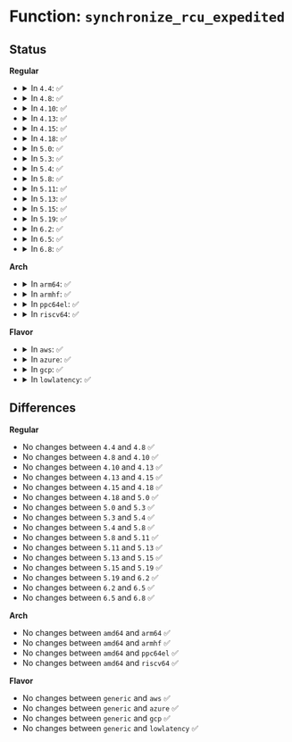 # Function: <code>synchronize_rcu_expedited</code>

## Status
<b>Regular</b>
<ul>
<li>
<details>
<summary>In <code>4.4</code>: ✅</summary>

```c
void synchronize_rcu_expedited();
```

**Collision:** Unique Global

**Inline:** No

**Transformation:** False

**Instances:**

```
In kernel/rcu/tree.c (ffffffff810e5930)
Location: kernel/rcu/tree_plugin.h:900
Inline: False
Direct callers:
  - mm/backing-dev.c:bdi_unregister
  - drivers/md/dm.c:__dm_destroy
  - drivers/md/dm.c:dm_swap_table
  - drivers/md/dm-stats.c:dm_stats_message
  - net/core/dev.c:synchronize_net
```
**Symbols:**

```
ffffffff810e5930-ffffffff810e5940: synchronize_rcu_expedited (STB_GLOBAL)
```
</details>
</li>
<li>
<details>
<summary>In <code>4.8</code>: ✅</summary>

```c
void synchronize_rcu_expedited();
```

**Collision:** Unique Global

**Inline:** No

**Transformation:** False

**Instances:**

```
In kernel/rcu/tree.c (ffffffff810ec550)
Location: kernel/rcu/tree_exp.h:649
Inline: False
Direct callers:
  - mm/backing-dev.c:bdi_unregister
  - drivers/md/dm.c:dm_swap_table
  - drivers/md/dm.c:__dm_destroy
  - drivers/md/dm-stats.c:dm_stats_message
  - net/core/dev.c:synchronize_net
```
**Symbols:**

```
ffffffff810ec550-ffffffff810ec560: synchronize_rcu_expedited (STB_GLOBAL)
```
</details>
</li>
<li>
<details>
<summary>In <code>4.10</code>: ✅</summary>

```c
void synchronize_rcu_expedited();
```

**Collision:** Unique Global

**Inline:** No

**Transformation:** False

**Instances:**

```
In kernel/rcu/tree.c (ffffffff810f4ce0)
Location: kernel/rcu/tree_exp.h:707
Inline: False
Direct callers:
  - mm/backing-dev.c:bdi_unregister
  - drivers/md/dm.c:dm_swap_table
  - drivers/md/dm.c:__dm_destroy
  - drivers/md/dm-stats.c:dm_stats_message
  - net/core/dev.c:synchronize_net
```
**Symbols:**

```
ffffffff810f4ce0-ffffffff810f4cf0: synchronize_rcu_expedited (STB_GLOBAL)
```
</details>
</li>
<li>
<details>
<summary>In <code>4.13</code>: ✅</summary>

```c
void synchronize_rcu_expedited();
```

**Collision:** Unique Global

**Inline:** No

**Transformation:** False

**Instances:**

```
In kernel/rcu/tree.c (ffffffff810f5a20)
Location: kernel/rcu/tree_exp.h:734
Inline: False
Direct callers:
  - mm/backing-dev.c:bdi_unregister
  - drivers/md/dm.c:dm_swap_table
  - drivers/md/dm.c:__dm_destroy
  - drivers/md/dm-stats.c:dm_stats_message
  - net/core/dev.c:synchronize_net
```
**Symbols:**

```
ffffffff810f5a20-ffffffff810f5a30: synchronize_rcu_expedited (STB_GLOBAL)
```
</details>
</li>
<li>
<details>
<summary>In <code>4.15</code>: ✅</summary>

```c
void synchronize_rcu_expedited();
```

**Collision:** Unique Global

**Inline:** No

**Transformation:** False

**Instances:**

```
In kernel/rcu/tree.c (ffffffff810ff820)
Location: kernel/rcu/tree_exp.h:734
Inline: False
Direct callers:
  - mm/backing-dev.c:bdi_unregister
  - drivers/md/dm.c:dm_swap_table
  - drivers/md/dm.c:__dm_destroy
  - drivers/md/dm-stats.c:dm_stats_message
  - net/core/dev.c:synchronize_net
```
**Symbols:**

```
ffffffff810ff820-ffffffff810ff830: synchronize_rcu_expedited (STB_GLOBAL)
```
</details>
</li>
<li>
<details>
<summary>In <code>4.18</code>: ✅</summary>

```c
void synchronize_rcu_expedited();
```

**Collision:** Unique Global

**Inline:** No

**Transformation:** False

**Instances:**

```
In kernel/rcu/tree.c (ffffffff81107310)
Location: kernel/rcu/tree_exp.h:804
Inline: False
Direct callers:
  - mm/backing-dev.c:bdi_unregister
  - drivers/md/dm.c:dm_swap_table
  - drivers/md/dm.c:__dm_destroy
  - drivers/md/dm-stats.c:dm_stats_message
  - net/core/dev.c:synchronize_net
```
**Symbols:**

```
ffffffff81107310-ffffffff8110733e: synchronize_rcu_expedited (STB_GLOBAL)
```
</details>
</li>
<li>
<details>
<summary>In <code>5.0</code>: ✅</summary>

```c
void synchronize_rcu_expedited();
```

**Collision:** Unique Global

**Inline:** No

**Transformation:** False

**Instances:**

```
In kernel/rcu/tree.c (ffffffff811130f0)
Location: kernel/rcu/tree_exp.h:826
Inline: False
Direct callers:
  - mm/backing-dev.c:bdi_unregister
  - fs/namespace.c:namespace_unlock
  - drivers/md/dm.c:dm_swap_table
  - drivers/md/dm.c:__dm_destroy
  - drivers/md/dm-stats.c:dm_stats_message
  - net/core/dev.c:synchronize_net
```
**Symbols:**

```
ffffffff811130f0-ffffffff8111311e: synchronize_rcu_expedited (STB_GLOBAL)
```
</details>
</li>
<li>
<details>
<summary>In <code>5.3</code>: ✅</summary>

```c
void synchronize_rcu_expedited();
```

**Collision:** Unique Global

**Inline:** No

**Transformation:** False

**Instances:**

```
In kernel/rcu/tree.c (ffffffff8111b330)
Location: kernel/rcu/tree_exp.h:793
Inline: False
Direct callers:
  - mm/backing-dev.c:bdi_unregister
  - fs/namespace.c:namespace_unlock
  - drivers/md/dm.c:dm_swap_table
  - drivers/md/dm.c:__dm_destroy
  - drivers/md/dm-stats.c:dm_stats_message
  - net/core/dev.c:synchronize_net
```
**Symbols:**

```
ffffffff8111b330-ffffffff8111b65b: synchronize_rcu_expedited (STB_GLOBAL)
```
</details>
</li>
<li>
<details>
<summary>In <code>5.4</code>: ✅</summary>

```c
void synchronize_rcu_expedited();
```

**Collision:** Unique Global

**Inline:** No

**Transformation:** False

**Instances:**

```
In kernel/rcu/tree.c (ffffffff81127720)
Location: kernel/rcu/tree_exp.h:791
Inline: False
Direct callers:
  - mm/backing-dev.c:bdi_unregister
  - fs/namespace.c:namespace_unlock
  - drivers/acpi/osl.c:acpi_os_map_cleanup
  - drivers/md/dm.c:dm_swap_table
  - drivers/md/dm.c:__dm_destroy
  - drivers/md/dm-stats.c:dm_stats_message
  - net/core/dev.c:synchronize_net
```
**Symbols:**

```
ffffffff81127720-ffffffff81127a65: synchronize_rcu_expedited (STB_GLOBAL)
```
</details>
</li>
<li>
<details>
<summary>In <code>5.8</code>: ✅</summary>

```c
void synchronize_rcu_expedited();
```

**Collision:** Unique Global

**Inline:** No

**Transformation:** False

**Instances:**

```
In kernel/rcu/tree.c (ffffffff811379e0)
Location: kernel/rcu/tree_exp.h:814
Inline: False
Direct callers:
  - mm/backing-dev.c:bdi_unregister
  - fs/namespace.c:kern_unmount_array
  - fs/namespace.c:kern_unmount_array
  - fs/namespace.c:namespace_unlock
  - drivers/acpi/osl.c:acpi_os_unmap_iomem
  - drivers/md/dm.c:__dm_destroy
  - drivers/md/dm.c:__bind
  - drivers/md/dm-stats.c:dm_stats_delete
  - net/core/dev.c:dev_change_net_namespace
  - net/core/dev.c:dev_change_net_namespace
  - net/core/dev.c:rollback_registered_many
  - net/core/dev.c:rollback_registered_many
  - net/core/dev.c:netif_napi_del
  - net/core/dev.c:netdev_rx_handler_unregister
  - net/core/dev.c:netif_set_real_num_tx_queues
  - net/core/dev.c:dev_remove_offload
  - net/core/dev.c:dev_remove_pack
```
**Symbols:**

```
ffffffff811379e0-ffffffff81137b7e: synchronize_rcu_expedited (STB_GLOBAL)
```
</details>
</li>
<li>
<details>
<summary>In <code>5.11</code>: ✅</summary>

```c
void synchronize_rcu_expedited();
```

**Collision:** Unique Global

**Inline:** No

**Transformation:** False

**Instances:**

```
In kernel/rcu/tree.c (ffffffff81133020)
Location: kernel/rcu/tree_exp.h:812
Inline: False
Direct callers:
  - mm/backing-dev.c:bdi_unregister
  - fs/namespace.c:kern_unmount_array
  - fs/namespace.c:kern_unmount_array
  - fs/namespace.c:namespace_unlock
  - drivers/md/dm.c:__dm_destroy
  - drivers/md/dm.c:__bind
  - drivers/md/dm-stats.c:dm_stats_delete
  - net/core/dev.c:dev_change_net_namespace
  - net/core/dev.c:dev_change_net_namespace
  - net/core/dev.c:free_netdev
  - net/core/dev.c:rollback_registered_many
  - net/core/dev.c:rollback_registered_many
  - net/core/dev.c:netdev_rx_handler_unregister
  - net/core/dev.c:netif_set_real_num_tx_queues
  - net/core/dev.c:dev_remove_offload
  - net/core/dev.c:dev_remove_pack
```
**Symbols:**

```
ffffffff81133020-ffffffff811331be: synchronize_rcu_expedited (STB_GLOBAL)
```
</details>
</li>
<li>
<details>
<summary>In <code>5.13</code>: ✅</summary>

```c
void synchronize_rcu_expedited();
```

**Collision:** Unique Global

**Inline:** No

**Transformation:** False

**Instances:**

```
In kernel/rcu/tree.c (ffffffff81133090)
Location: kernel/rcu/tree_exp.h:813
Inline: False
Direct callers:
  - mm/backing-dev.c:bdi_unregister
  - fs/namespace.c:kern_unmount_array
  - fs/namespace.c:kern_unmount_array
  - fs/namespace.c:namespace_unlock
  - drivers/md/dm.c:__dm_destroy
  - drivers/md/dm.c:__bind
  - drivers/md/dm-stats.c:dm_stats_message
  - net/core/dev.c:__dev_change_net_namespace
  - net/core/dev.c:__dev_change_net_namespace
  - net/core/dev.c:unregister_netdevice_many
  - net/core/dev.c:unregister_netdevice_many
  - net/core/dev.c:free_netdev
  - net/core/dev.c:netdev_rx_handler_unregister
  - net/core/dev.c:netif_set_real_num_tx_queues
  - net/core/dev.c:dev_remove_offload
  - net/core/dev.c:dev_remove_pack
```
**Symbols:**

```
ffffffff81133090-ffffffff8113322e: synchronize_rcu_expedited (STB_GLOBAL)
```
</details>
</li>
<li>
<details>
<summary>In <code>5.15</code>: ✅</summary>

```c
void synchronize_rcu_expedited();
```

**Collision:** Unique Global

**Inline:** No

**Transformation:** False

**Instances:**

```
In kernel/rcu/tree.c (ffffffff81155330)
Location: kernel/rcu/tree_exp.h:814
Inline: False
Direct callers:
  - mm/backing-dev.c:bdi_unregister
  - fs/namespace.c:kern_unmount_array
  - fs/namespace.c:kern_unmount_array
  - fs/namespace.c:namespace_unlock
  - drivers/md/dm.c:__dm_destroy
  - drivers/md/dm.c:__bind
  - drivers/md/dm-stats.c:dm_stats_message
  - net/core/dev.c:__dev_change_net_namespace
  - net/core/dev.c:__dev_change_net_namespace
  - net/core/dev.c:unregister_netdevice_many
  - net/core/dev.c:unregister_netdevice_many
  - net/core/dev.c:free_netdev
  - net/core/dev.c:netdev_rx_handler_unregister
  - net/core/dev.c:netif_set_real_num_tx_queues
  - net/core/dev.c:dev_remove_offload
  - net/core/dev.c:dev_remove_pack
```
**Symbols:**

```
ffffffff81155330-ffffffff811554ce: synchronize_rcu_expedited (STB_GLOBAL)
```
</details>
</li>
<li>
<details>
<summary>In <code>5.19</code>: ✅</summary>

```c
void synchronize_rcu_expedited();
```

**Collision:** Unique Global

**Inline:** No

**Transformation:** False

**Instances:**

```
In kernel/rcu/tree.c (ffffffff8117ed70)
Location: kernel/rcu/tree_exp.h:903
Inline: False
Direct callers:
  - mm/swap.c:lru_cache_disable
  - mm/backing-dev.c:bdi_unregister
  - fs/namespace.c:kern_unmount_array
  - fs/namespace.c:kern_unmount_array
  - fs/namespace.c:namespace_unlock
  - drivers/md/dm.c:__dm_destroy
  - drivers/md/dm.c:__bind
  - drivers/md/dm-stats.c:message_stats_delete
  - net/core/dev.c:__dev_change_net_namespace
  - net/core/dev.c:__dev_change_net_namespace
  - net/core/dev.c:unregister_netdevice_many
  - net/core/dev.c:unregister_netdevice_many
  - net/core/dev.c:free_netdev
  - net/core/dev.c:netdev_rx_handler_unregister
  - net/core/dev.c:netif_set_real_num_tx_queues
  - net/core/dev.c:dev_remove_pack
  - net/sched/sch_generic.c:mini_qdisc_pair_swap
```
**Symbols:**

```
ffffffff8117ed70-ffffffff8117efdb: synchronize_rcu_expedited (STB_GLOBAL)
```
</details>
</li>
<li>
<details>
<summary>In <code>6.2</code>: ✅</summary>

```c
void synchronize_rcu_expedited();
```

**Collision:** Unique Global

**Inline:** No

**Transformation:** False

**Instances:**

```
In kernel/rcu/tree.c (ffffffff811b6080)
Location: kernel/rcu/tree_exp.h:910
Inline: False
Direct callers:
  - kernel/rcu/tree.c:cond_synchronize_rcu_expedited_full
  - kernel/rcu/tree.c:sync_rcu_do_polled_gp
  - kernel/rcu/tree.c:cond_synchronize_rcu_full
  - kernel/rcu/tree.c:kvfree_call_rcu
  - mm/swap.c:lru_cache_disable
  - mm/backing-dev.c:bdi_unregister
  - fs/namespace.c:kern_unmount_array
  - fs/namespace.c:kern_unmount_array
  - fs/namespace.c:namespace_unlock
  - drivers/md/dm.c:__dm_destroy
  - drivers/md/dm.c:__bind
  - drivers/md/dm-stats.c:message_stats_delete
  - net/core/dev.c:__dev_change_net_namespace
  - net/core/dev.c:__dev_change_net_namespace
  - net/core/dev.c:unregister_netdevice_many_notify
  - net/core/dev.c:unregister_netdevice_many_notify
  - net/core/dev.c:free_netdev
  - net/core/dev.c:netdev_rx_handler_unregister
  - net/core/dev.c:netif_set_real_num_tx_queues
  - net/core/dev.c:dev_remove_pack
  - net/sched/sch_generic.c:mini_qdisc_pair_swap
```
**Symbols:**

```
ffffffff811b6080-ffffffff811b62f7: synchronize_rcu_expedited (STB_GLOBAL)
```
</details>
</li>
<li>
<details>
<summary>In <code>6.5</code>: ✅</summary>

```c
void synchronize_rcu_expedited();
```

**Collision:** Unique Global

**Inline:** No

**Transformation:** False

**Instances:**

```
In kernel/rcu/tree.c (ffffffff811c8930)
Location: kernel/rcu/tree_exp.h:954
Inline: False
Direct callers:
  - kernel/rcu/tree.c:cond_synchronize_rcu_expedited_full
  - kernel/rcu/tree.c:sync_rcu_do_polled_gp
  - kernel/rcu/tree.c:synchronize_rcu
  - mm/swap.c:lru_cache_disable
  - mm/backing-dev.c:bdi_unregister
  - fs/namespace.c:kern_unmount_array
  - fs/namespace.c:kern_unmount_array
  - fs/namespace.c:namespace_unlock
  - drivers/md/dm.c:__dm_destroy
  - drivers/md/dm.c:__bind
  - drivers/md/dm-stats.c:message_stats_delete
  - net/core/dev.c:__dev_change_net_namespace
  - net/core/dev.c:__dev_change_net_namespace
  - net/core/dev.c:unregister_netdevice_many_notify
  - net/core/dev.c:unregister_netdevice_many_notify
  - net/core/dev.c:free_netdev
  - net/core/dev.c:netdev_rx_handler_unregister
  - net/core/dev.c:netif_set_real_num_tx_queues
  - net/core/dev.c:dev_remove_pack
  - net/sched/sch_generic.c:mini_qdisc_pair_swap
```
**Symbols:**

```
ffffffff811c8930-ffffffff811c8ba0: synchronize_rcu_expedited (STB_GLOBAL)
```
</details>
</li>
<li>
<details>
<summary>In <code>6.8</code>: ✅</summary>

```c
void synchronize_rcu_expedited();
```

**Collision:** Unique Global

**Inline:** No

**Transformation:** False

**Instances:**

```
In kernel/rcu/tree.c (ffffffff811da9a0)
Location: kernel/rcu/tree_exp.h:957
Inline: False
Direct callers:
  - kernel/rcu/tree.c:cond_synchronize_rcu_expedited_full
  - kernel/rcu/tree.c:sync_rcu_do_polled_gp
  - kernel/rcu/tree.c:synchronize_rcu
  - mm/swap.c:lru_cache_disable
  - mm/backing-dev.c:bdi_unregister
  - fs/namespace.c:kern_unmount_array
  - fs/namespace.c:kern_unmount_array
  - fs/namespace.c:namespace_unlock
  - drivers/md/dm.c:__dm_destroy
  - drivers/md/dm.c:__bind
  - drivers/md/dm-stats.c:message_stats_delete
  - net/core/dev.c:__dev_change_net_namespace
  - net/core/dev.c:__dev_change_net_namespace
  - net/core/dev.c:unregister_netdevice_many_notify
  - net/core/dev.c:unregister_netdevice_many_notify
  - net/core/dev.c:free_netdev
  - net/core/dev.c:netdev_rx_handler_unregister
  - net/core/dev.c:netif_set_real_num_tx_queues
  - net/core/dev.c:dev_remove_pack
  - net/sched/sch_generic.c:mini_qdisc_pair_swap
```
**Symbols:**

```
ffffffff811da9a0-ffffffff811dac10: synchronize_rcu_expedited (STB_GLOBAL)
```
</details>
</li>
</ul>
<b>Arch</b>
<ul>
<li>
<details>
<summary>In <code>arm64</code>: ✅</summary>

```c
void synchronize_rcu_expedited();
```

**Collision:** Unique Global

**Inline:** No

**Transformation:** False

**Instances:**

```
In kernel/rcu/tree.c (ffff80001018fc50)
Location: kernel/rcu/tree_exp.h:791
Inline: False
Direct callers:
  - mm/backing-dev.c:bdi_unregister
  - fs/namespace.c:namespace_unlock
  - drivers/acpi/osl.c:acpi_os_unmap_iomem
  - drivers/md/dm.c:dm_swap_table
  - drivers/md/dm.c:__dm_destroy
  - drivers/md/dm-stats.c:dm_stats_message
  - net/core/dev.c:synchronize_net
```
**Symbols:**

```
ffff80001018fc50-ffff80001018ffec: synchronize_rcu_expedited (STB_GLOBAL)
```
</details>
</li>
<li>
<details>
<summary>In <code>armhf</code>: ✅</summary>

```c
void synchronize_rcu_expedited();
```

**Collision:** Unique Global

**Inline:** No

**Transformation:** False

**Instances:**

```
In kernel/rcu/tree.c (c03dbbb8)
Location: kernel/rcu/tree_exp.h:791
Inline: False
Direct callers:
  - mm/backing-dev.c:bdi_unregister
  - fs/namespace.c:namespace_unlock
  - drivers/md/dm.c:dm_swap_table
  - drivers/md/dm.c:__dm_destroy
  - drivers/md/dm-stats.c:dm_stats_message
  - net/core/dev.c:synchronize_net
```
**Symbols:**

```
c03dbbb8-c03dbf30: synchronize_rcu_expedited (STB_GLOBAL)
```
</details>
</li>
<li>
<details>
<summary>In <code>ppc64el</code>: ✅</summary>

```c
void synchronize_rcu_expedited();
```

**Collision:** Unique Global

**Inline:** No

**Transformation:** False

**Instances:**

```
In kernel/rcu/tree.c (c0000000001e8d40)
Location: kernel/rcu/tree_exp.h:791
Inline: False
Direct callers:
  - mm/backing-dev.c:bdi_unregister
  - fs/namespace.c:namespace_unlock
  - drivers/md/dm.c:dm_swap_table
  - drivers/md/dm.c:__dm_destroy
  - drivers/md/dm-stats.c:dm_stats_message
  - net/core/dev.c:synchronize_net
```
**Symbols:**

```
c0000000001e8d40-c0000000001e91d8: synchronize_rcu_expedited (STB_GLOBAL)
```
</details>
</li>
<li>
<details>
<summary>In <code>riscv64</code>: ✅</summary>

```c
void synchronize_rcu_expedited();
```

**Collision:** Unique Global

**Inline:** No

**Transformation:** False

**Instances:**

```
In kernel/rcu/tree.c (ffffffe0001222d8)
Location: kernel/rcu/tree_exp.h:791
Inline: False
Direct callers:
  - mm/backing-dev.c:bdi_unregister
  - fs/namespace.c:namespace_unlock
  - drivers/md/dm.c:dm_swap_table
  - drivers/md/dm.c:__dm_destroy
  - drivers/md/dm-stats.c:dm_stats_message
  - net/core/dev.c:synchronize_net
```
**Symbols:**

```
ffffffe0001222d8-ffffffe000122638: synchronize_rcu_expedited (STB_GLOBAL)
```
</details>
</li>
</ul>
<b>Flavor</b>
<ul>
<li>
<details>
<summary>In <code>aws</code>: ✅</summary>

```c
void synchronize_rcu_expedited();
```

**Collision:** Unique Global

**Inline:** No

**Transformation:** False

**Instances:**

```
In kernel/rcu/tree.c (ffffffff8111fd00)
Location: kernel/rcu/tree_exp.h:791
Inline: False
Direct callers:
  - mm/backing-dev.c:bdi_unregister
  - fs/namespace.c:namespace_unlock
  - drivers/acpi/osl.c:acpi_os_map_cleanup
  - drivers/md/dm.c:dm_swap_table
  - drivers/md/dm.c:__dm_destroy
  - drivers/md/dm-stats.c:dm_stats_message
  - net/core/dev.c:synchronize_net
```
**Symbols:**

```
ffffffff8111fd00-ffffffff81120045: synchronize_rcu_expedited (STB_GLOBAL)
```
</details>
</li>
<li>
<details>
<summary>In <code>azure</code>: ✅</summary>

```c
void synchronize_rcu_expedited();
```

**Collision:** Unique Global

**Inline:** No

**Transformation:** False

**Instances:**

```
In kernel/rcu/tree.c (ffffffff81111700)
Location: kernel/rcu/tree_exp.h:791
Inline: False
Direct callers:
  - mm/backing-dev.c:bdi_unregister
  - fs/namespace.c:namespace_unlock
  - drivers/acpi/osl.c:acpi_os_map_cleanup
  - drivers/md/dm.c:dm_swap_table
  - drivers/md/dm.c:__dm_destroy
  - drivers/md/dm-stats.c:dm_stats_message
  - net/core/dev.c:synchronize_net
```
**Symbols:**

```
ffffffff81111700-ffffffff81111a45: synchronize_rcu_expedited (STB_GLOBAL)
```
</details>
</li>
<li>
<details>
<summary>In <code>gcp</code>: ✅</summary>

```c
void synchronize_rcu_expedited();
```

**Collision:** Unique Global

**Inline:** No

**Transformation:** False

**Instances:**

```
In kernel/rcu/tree.c (ffffffff8111dbf0)
Location: kernel/rcu/tree_exp.h:791
Inline: False
Direct callers:
  - mm/backing-dev.c:bdi_unregister
  - fs/namespace.c:namespace_unlock
  - drivers/acpi/osl.c:acpi_os_map_cleanup
  - drivers/md/dm.c:dm_swap_table
  - drivers/md/dm.c:__dm_destroy
  - drivers/md/dm-stats.c:dm_stats_message
  - net/core/dev.c:synchronize_net
```
**Symbols:**

```
ffffffff8111dbf0-ffffffff8111df35: synchronize_rcu_expedited (STB_GLOBAL)
```
</details>
</li>
<li>
<details>
<summary>In <code>lowlatency</code>: ✅</summary>

```c
void synchronize_rcu_expedited();
```

**Collision:** Unique Global

**Inline:** No

**Transformation:** False

**Instances:**

```
In kernel/rcu/tree.c (ffffffff81128b10)
Location: kernel/rcu/tree_exp.h:791
Inline: False
Direct callers:
  - mm/backing-dev.c:bdi_unregister
  - fs/namespace.c:namespace_unlock
  - drivers/acpi/osl.c:acpi_os_map_cleanup
  - drivers/md/dm.c:dm_swap_table
  - drivers/md/dm.c:__dm_destroy
  - drivers/md/dm-stats.c:dm_stats_message
  - net/core/dev.c:synchronize_net
```
**Symbols:**

```
ffffffff81128b10-ffffffff81128e31: synchronize_rcu_expedited (STB_GLOBAL)
```
</details>
</li>
</ul>

## Differences
<b>Regular</b>
<ul>
<li>
No changes between <code>4.4</code> and <code>4.8</code> ✅
</li>
<li>
No changes between <code>4.8</code> and <code>4.10</code> ✅
</li>
<li>
No changes between <code>4.10</code> and <code>4.13</code> ✅
</li>
<li>
No changes between <code>4.13</code> and <code>4.15</code> ✅
</li>
<li>
No changes between <code>4.15</code> and <code>4.18</code> ✅
</li>
<li>
No changes between <code>4.18</code> and <code>5.0</code> ✅
</li>
<li>
No changes between <code>5.0</code> and <code>5.3</code> ✅
</li>
<li>
No changes between <code>5.3</code> and <code>5.4</code> ✅
</li>
<li>
No changes between <code>5.4</code> and <code>5.8</code> ✅
</li>
<li>
No changes between <code>5.8</code> and <code>5.11</code> ✅
</li>
<li>
No changes between <code>5.11</code> and <code>5.13</code> ✅
</li>
<li>
No changes between <code>5.13</code> and <code>5.15</code> ✅
</li>
<li>
No changes between <code>5.15</code> and <code>5.19</code> ✅
</li>
<li>
No changes between <code>5.19</code> and <code>6.2</code> ✅
</li>
<li>
No changes between <code>6.2</code> and <code>6.5</code> ✅
</li>
<li>
No changes between <code>6.5</code> and <code>6.8</code> ✅
</li>
</ul>
<b>Arch</b>
<ul>
<li>
No changes between <code>amd64</code> and <code>arm64</code> ✅
</li>
<li>
No changes between <code>amd64</code> and <code>armhf</code> ✅
</li>
<li>
No changes between <code>amd64</code> and <code>ppc64el</code> ✅
</li>
<li>
No changes between <code>amd64</code> and <code>riscv64</code> ✅
</li>
</ul>
<b>Flavor</b>
<ul>
<li>
No changes between <code>generic</code> and <code>aws</code> ✅
</li>
<li>
No changes between <code>generic</code> and <code>azure</code> ✅
</li>
<li>
No changes between <code>generic</code> and <code>gcp</code> ✅
</li>
<li>
No changes between <code>generic</code> and <code>lowlatency</code> ✅
</li>
</ul>
